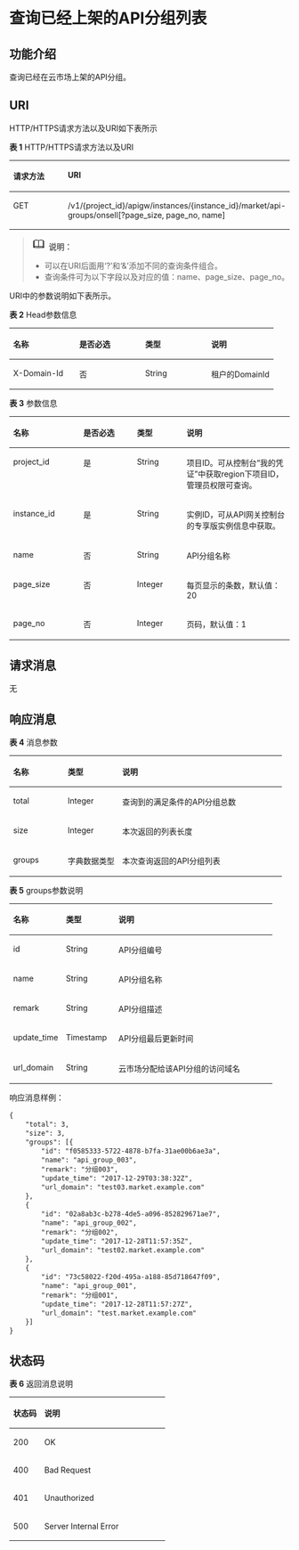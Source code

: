 # 查询已经上架的API分组列表<a name="apig-phapi-180713103"></a>

## 功能介绍<a name="section46998241"></a>

查询已经在云市场上架的API分组。

## URI<a name="section20330987"></a>

HTTP/HTTPS请求方法以及URI如下表所示

**表 1**  HTTP/HTTPS请求方法以及URI

<a name="table40505145"></a>
<table><thead align="left"><tr id="row54329699"><th class="cellrowborder" valign="top" width="34.339999999999996%" id="mcps1.2.3.1.1"><p id="p38629533"><a name="p38629533"></a><a name="p38629533"></a>请求方法</p>
</th>
<th class="cellrowborder" valign="top" width="65.66%" id="mcps1.2.3.1.2"><p id="p41984496"><a name="p41984496"></a><a name="p41984496"></a>URI</p>
</th>
</tr>
</thead>
<tbody><tr id="row45300995"><td class="cellrowborder" valign="top" width="34.339999999999996%" headers="mcps1.2.3.1.1 "><p id="p45501950"><a name="p45501950"></a><a name="p45501950"></a>GET</p>
</td>
<td class="cellrowborder" valign="top" width="65.66%" headers="mcps1.2.3.1.2 "><p id="p61779338"><a name="p61779338"></a><a name="p61779338"></a>/v1/{project_id}/apigw/instances/{instance_id}/market/api-groups/onsell[?page_size, page_no, name]</p>
</td>
</tr>
</tbody>
</table>

>![](public_sys-resources/icon-note.gif) **说明：**   
>-   可以在URI后面用‘?’和‘&’添加不同的查询条件组合。  
>-   查询条件可为以下字段以及对应的值：name、page\_size、page\_no。  

URI中的参数说明如下表所示。

**表 2**  Head参数信息

<a name="table1077685961811"></a>
<table><thead align="left"><tr id="row6776145921810"><th class="cellrowborder" valign="top" width="25%" id="mcps1.2.5.1.1"><p id="p87761159141817"><a name="p87761159141817"></a><a name="p87761159141817"></a>名称</p>
</th>
<th class="cellrowborder" valign="top" width="25%" id="mcps1.2.5.1.2"><p id="p4776175919185"><a name="p4776175919185"></a><a name="p4776175919185"></a>是否必选</p>
</th>
<th class="cellrowborder" valign="top" width="25%" id="mcps1.2.5.1.3"><p id="p677610599186"><a name="p677610599186"></a><a name="p677610599186"></a>类型</p>
</th>
<th class="cellrowborder" valign="top" width="25%" id="mcps1.2.5.1.4"><p id="p1177635911817"><a name="p1177635911817"></a><a name="p1177635911817"></a>说明</p>
</th>
</tr>
</thead>
<tbody><tr id="row177635917187"><td class="cellrowborder" valign="top" width="25%" headers="mcps1.2.5.1.1 "><p id="p18981357121915"><a name="p18981357121915"></a><a name="p18981357121915"></a>X-Domain-Id</p>
</td>
<td class="cellrowborder" valign="top" width="25%" headers="mcps1.2.5.1.2 "><p id="p1877615911184"><a name="p1877615911184"></a><a name="p1877615911184"></a>否</p>
</td>
<td class="cellrowborder" valign="top" width="25%" headers="mcps1.2.5.1.3 "><p id="p11776115931813"><a name="p11776115931813"></a><a name="p11776115931813"></a>String</p>
</td>
<td class="cellrowborder" valign="top" width="25%" headers="mcps1.2.5.1.4 "><p id="p877695917180"><a name="p877695917180"></a><a name="p877695917180"></a>租户的DomainId</p>
</td>
</tr>
</tbody>
</table>

**表 3**  参数信息

<a name="table1220001"></a>
<table><thead align="left"><tr id="row1993291"><th class="cellrowborder" valign="top" width="25%" id="mcps1.2.5.1.1"><p id="p27238907"><a name="p27238907"></a><a name="p27238907"></a>名称</p>
</th>
<th class="cellrowborder" valign="top" width="19.15%" id="mcps1.2.5.1.2"><p id="p58867876"><a name="p58867876"></a><a name="p58867876"></a>是否必选</p>
</th>
<th class="cellrowborder" valign="top" width="17.7%" id="mcps1.2.5.1.3"><p id="p3568621"><a name="p3568621"></a><a name="p3568621"></a>类型</p>
</th>
<th class="cellrowborder" valign="top" width="38.15%" id="mcps1.2.5.1.4"><p id="p20622846"><a name="p20622846"></a><a name="p20622846"></a>说明</p>
</th>
</tr>
</thead>
<tbody><tr id="row19132198112216"><td class="cellrowborder" valign="top" width="25%" headers="mcps1.2.5.1.1 "><p id="p55878963"><a name="p55878963"></a><a name="p55878963"></a>project_id</p>
</td>
<td class="cellrowborder" valign="top" width="19.15%" headers="mcps1.2.5.1.2 "><p id="p29902160"><a name="p29902160"></a><a name="p29902160"></a>是</p>
</td>
<td class="cellrowborder" valign="top" width="17.7%" headers="mcps1.2.5.1.3 "><p id="p6155914"><a name="p6155914"></a><a name="p6155914"></a>String</p>
</td>
<td class="cellrowborder" valign="top" width="38.15%" headers="mcps1.2.5.1.4 "><p id="p28867016"><a name="p28867016"></a><a name="p28867016"></a>项目ID。可从控制台“我的凭证”中获取region下项目ID，管理员权限可查询。</p>
</td>
</tr>
<tr id="row7600177172216"><td class="cellrowborder" valign="top" width="25%" headers="mcps1.2.5.1.1 "><p id="p1780913159538"><a name="p1780913159538"></a><a name="p1780913159538"></a>instance_id</p>
</td>
<td class="cellrowborder" valign="top" width="19.15%" headers="mcps1.2.5.1.2 "><p id="p9809215115310"><a name="p9809215115310"></a><a name="p9809215115310"></a>是</p>
</td>
<td class="cellrowborder" valign="top" width="17.7%" headers="mcps1.2.5.1.3 "><p id="p1280914152538"><a name="p1280914152538"></a><a name="p1280914152538"></a>String</p>
</td>
<td class="cellrowborder" valign="top" width="38.15%" headers="mcps1.2.5.1.4 "><p id="p1880914157537"><a name="p1880914157537"></a><a name="p1880914157537"></a>实例ID，可从API网关控制台的专享版实例信息中获取。</p>
</td>
</tr>
<tr id="row59837824"><td class="cellrowborder" valign="top" width="25%" headers="mcps1.2.5.1.1 "><p id="p15025562"><a name="p15025562"></a><a name="p15025562"></a>name</p>
</td>
<td class="cellrowborder" valign="top" width="19.15%" headers="mcps1.2.5.1.2 "><p id="p9111029"><a name="p9111029"></a><a name="p9111029"></a>否</p>
</td>
<td class="cellrowborder" valign="top" width="17.7%" headers="mcps1.2.5.1.3 "><p id="p66904761"><a name="p66904761"></a><a name="p66904761"></a>String</p>
</td>
<td class="cellrowborder" valign="top" width="38.15%" headers="mcps1.2.5.1.4 "><p id="p50576524"><a name="p50576524"></a><a name="p50576524"></a>API分组名称</p>
</td>
</tr>
<tr id="row52535540"><td class="cellrowborder" valign="top" width="25%" headers="mcps1.2.5.1.1 "><p id="p27520356"><a name="p27520356"></a><a name="p27520356"></a>page_size</p>
</td>
<td class="cellrowborder" valign="top" width="19.15%" headers="mcps1.2.5.1.2 "><p id="p14556344"><a name="p14556344"></a><a name="p14556344"></a>否</p>
</td>
<td class="cellrowborder" valign="top" width="17.7%" headers="mcps1.2.5.1.3 "><p id="p38213209"><a name="p38213209"></a><a name="p38213209"></a>Integer</p>
</td>
<td class="cellrowborder" valign="top" width="38.15%" headers="mcps1.2.5.1.4 "><p id="p8262190"><a name="p8262190"></a><a name="p8262190"></a>每页显示的条数，默认值：20</p>
</td>
</tr>
<tr id="row7250847"><td class="cellrowborder" valign="top" width="25%" headers="mcps1.2.5.1.1 "><p id="p50447774"><a name="p50447774"></a><a name="p50447774"></a>page_no</p>
</td>
<td class="cellrowborder" valign="top" width="19.15%" headers="mcps1.2.5.1.2 "><p id="p59737926"><a name="p59737926"></a><a name="p59737926"></a>否</p>
</td>
<td class="cellrowborder" valign="top" width="17.7%" headers="mcps1.2.5.1.3 "><p id="p6933822"><a name="p6933822"></a><a name="p6933822"></a>Integer</p>
</td>
<td class="cellrowborder" valign="top" width="38.15%" headers="mcps1.2.5.1.4 "><p id="p24768686"><a name="p24768686"></a><a name="p24768686"></a>页码，默认值：1</p>
</td>
</tr>
</tbody>
</table>

## 请求消息<a name="section48761158"></a>

无

## 响应消息<a name="section57339740"></a>

**表 4**  消息参数

<a name="table38779059"></a>
<table><thead align="left"><tr id="row3980335"><th class="cellrowborder" valign="top" width="20%" id="mcps1.2.4.1.1"><p id="p53971742"><a name="p53971742"></a><a name="p53971742"></a>名称</p>
</th>
<th class="cellrowborder" valign="top" width="20%" id="mcps1.2.4.1.2"><p id="p9634977"><a name="p9634977"></a><a name="p9634977"></a>类型</p>
</th>
<th class="cellrowborder" valign="top" width="60%" id="mcps1.2.4.1.3"><p id="p42235681"><a name="p42235681"></a><a name="p42235681"></a>说明</p>
</th>
</tr>
</thead>
<tbody><tr id="row65646981"><td class="cellrowborder" valign="top" width="20%" headers="mcps1.2.4.1.1 "><p id="p15805238"><a name="p15805238"></a><a name="p15805238"></a>total</p>
</td>
<td class="cellrowborder" valign="top" width="20%" headers="mcps1.2.4.1.2 "><p id="p5155867"><a name="p5155867"></a><a name="p5155867"></a>Integer</p>
</td>
<td class="cellrowborder" valign="top" width="60%" headers="mcps1.2.4.1.3 "><p id="p14972060"><a name="p14972060"></a><a name="p14972060"></a>查询到的满足条件的API分组总数</p>
</td>
</tr>
<tr id="row530819"><td class="cellrowborder" valign="top" width="20%" headers="mcps1.2.4.1.1 "><p id="p42996411"><a name="p42996411"></a><a name="p42996411"></a>size</p>
</td>
<td class="cellrowborder" valign="top" width="20%" headers="mcps1.2.4.1.2 "><p id="p60157251"><a name="p60157251"></a><a name="p60157251"></a>Integer</p>
</td>
<td class="cellrowborder" valign="top" width="60%" headers="mcps1.2.4.1.3 "><p id="p40899139"><a name="p40899139"></a><a name="p40899139"></a>本次返回的列表长度</p>
</td>
</tr>
<tr id="row32547936"><td class="cellrowborder" valign="top" width="20%" headers="mcps1.2.4.1.1 "><p id="p19137160"><a name="p19137160"></a><a name="p19137160"></a>groups</p>
</td>
<td class="cellrowborder" valign="top" width="20%" headers="mcps1.2.4.1.2 "><p id="p6606141"><a name="p6606141"></a><a name="p6606141"></a>字典数据类型</p>
</td>
<td class="cellrowborder" valign="top" width="60%" headers="mcps1.2.4.1.3 "><p id="p65335398"><a name="p65335398"></a><a name="p65335398"></a>本次查询返回的API分组列表</p>
</td>
</tr>
</tbody>
</table>

**表 5**  groups参数说明

<a name="table51147674"></a>
<table><thead align="left"><tr id="row26992952"><th class="cellrowborder" valign="top" width="20%" id="mcps1.2.4.1.1"><p id="p38945471"><a name="p38945471"></a><a name="p38945471"></a>名称</p>
</th>
<th class="cellrowborder" valign="top" width="20%" id="mcps1.2.4.1.2"><p id="p466603"><a name="p466603"></a><a name="p466603"></a>类型</p>
</th>
<th class="cellrowborder" valign="top" width="60%" id="mcps1.2.4.1.3"><p id="p37794916"><a name="p37794916"></a><a name="p37794916"></a>说明</p>
</th>
</tr>
</thead>
<tbody><tr id="row41489361"><td class="cellrowborder" valign="top" width="20%" headers="mcps1.2.4.1.1 "><p id="p5195099"><a name="p5195099"></a><a name="p5195099"></a>id</p>
</td>
<td class="cellrowborder" valign="top" width="20%" headers="mcps1.2.4.1.2 "><p id="p18149865"><a name="p18149865"></a><a name="p18149865"></a>String</p>
</td>
<td class="cellrowborder" valign="top" width="60%" headers="mcps1.2.4.1.3 "><p id="p60852964"><a name="p60852964"></a><a name="p60852964"></a>API分组编号</p>
</td>
</tr>
<tr id="row10805765"><td class="cellrowborder" valign="top" width="20%" headers="mcps1.2.4.1.1 "><p id="p2851790"><a name="p2851790"></a><a name="p2851790"></a>name</p>
</td>
<td class="cellrowborder" valign="top" width="20%" headers="mcps1.2.4.1.2 "><p id="p29668407"><a name="p29668407"></a><a name="p29668407"></a>String</p>
</td>
<td class="cellrowborder" valign="top" width="60%" headers="mcps1.2.4.1.3 "><p id="p54330728"><a name="p54330728"></a><a name="p54330728"></a>API分组名称</p>
</td>
</tr>
<tr id="row19214507"><td class="cellrowborder" valign="top" width="20%" headers="mcps1.2.4.1.1 "><p id="p12871260"><a name="p12871260"></a><a name="p12871260"></a>remark</p>
</td>
<td class="cellrowborder" valign="top" width="20%" headers="mcps1.2.4.1.2 "><p id="p35939178"><a name="p35939178"></a><a name="p35939178"></a>String</p>
</td>
<td class="cellrowborder" valign="top" width="60%" headers="mcps1.2.4.1.3 "><p id="p25392316"><a name="p25392316"></a><a name="p25392316"></a>API分组描述</p>
</td>
</tr>
<tr id="row27204259"><td class="cellrowborder" valign="top" width="20%" headers="mcps1.2.4.1.1 "><p id="p56061334"><a name="p56061334"></a><a name="p56061334"></a>update_time</p>
</td>
<td class="cellrowborder" valign="top" width="20%" headers="mcps1.2.4.1.2 "><p id="p44674243"><a name="p44674243"></a><a name="p44674243"></a>Timestamp</p>
</td>
<td class="cellrowborder" valign="top" width="60%" headers="mcps1.2.4.1.3 "><p id="p61843920"><a name="p61843920"></a><a name="p61843920"></a>API分组最后更新时间</p>
</td>
</tr>
<tr id="row19724370"><td class="cellrowborder" valign="top" width="20%" headers="mcps1.2.4.1.1 "><p id="p54170131"><a name="p54170131"></a><a name="p54170131"></a>url_domain</p>
</td>
<td class="cellrowborder" valign="top" width="20%" headers="mcps1.2.4.1.2 "><p id="p25704456"><a name="p25704456"></a><a name="p25704456"></a>String</p>
</td>
<td class="cellrowborder" valign="top" width="60%" headers="mcps1.2.4.1.3 "><p id="p1686169"><a name="p1686169"></a><a name="p1686169"></a>云市场分配给该API分组的访问域名</p>
</td>
</tr>
</tbody>
</table>

响应消息样例：

```
{
	"total": 3,
	"size": 3,
	"groups": [{
		"id": "f0585333-5722-4878-b7fa-31ae00b6ae3a",
		"name": "api_group_003",
		"remark": "分组003",
		"update_time": "2017-12-29T03:38:32Z",
		"url_domain": "test03.market.example.com"
	},
	{
		"id": "02a8ab3c-b278-4de5-a096-852829671ae7",
		"name": "api_group_002",
		"remark": "分组002",
		"update_time": "2017-12-28T11:57:35Z",
		"url_domain": "test02.market.example.com"
	},
	{
		"id": "73c58022-f20d-495a-a188-85d718647f09",
		"name": "api_group_001",
		"remark": "分组001",
		"update_time": "2017-12-28T11:57:27Z",
		"url_domain": "test.market.example.com"
	}]
}
```

## 状态码<a name="section36197244"></a>

**表 6**  返回消息说明

<a name="table36793112"></a>
<table><thead align="left"><tr id="row14161903"><th class="cellrowborder" valign="top" width="20%" id="mcps1.2.3.1.1"><p id="p6263465"><a name="p6263465"></a><a name="p6263465"></a>状态码</p>
</th>
<th class="cellrowborder" valign="top" width="80%" id="mcps1.2.3.1.2"><p id="p37578639"><a name="p37578639"></a><a name="p37578639"></a>说明</p>
</th>
</tr>
</thead>
<tbody><tr id="row23970955"><td class="cellrowborder" valign="top" width="20%" headers="mcps1.2.3.1.1 "><p id="p62599170"><a name="p62599170"></a><a name="p62599170"></a>200</p>
</td>
<td class="cellrowborder" valign="top" width="80%" headers="mcps1.2.3.1.2 "><p id="p37368030"><a name="p37368030"></a><a name="p37368030"></a>OK</p>
</td>
</tr>
<tr id="row767958"><td class="cellrowborder" valign="top" width="20%" headers="mcps1.2.3.1.1 "><p id="p62204612"><a name="p62204612"></a><a name="p62204612"></a>400</p>
</td>
<td class="cellrowborder" valign="top" width="80%" headers="mcps1.2.3.1.2 "><p id="p5408778"><a name="p5408778"></a><a name="p5408778"></a>Bad Request</p>
</td>
</tr>
<tr id="row48679006"><td class="cellrowborder" valign="top" width="20%" headers="mcps1.2.3.1.1 "><p id="p50685404"><a name="p50685404"></a><a name="p50685404"></a>401</p>
</td>
<td class="cellrowborder" valign="top" width="80%" headers="mcps1.2.3.1.2 "><p id="p11877063"><a name="p11877063"></a><a name="p11877063"></a>Unauthorized</p>
</td>
</tr>
<tr id="row39784704"><td class="cellrowborder" valign="top" width="20%" headers="mcps1.2.3.1.1 "><p id="p1335609"><a name="p1335609"></a><a name="p1335609"></a>500</p>
</td>
<td class="cellrowborder" valign="top" width="80%" headers="mcps1.2.3.1.2 "><p id="p6744143"><a name="p6744143"></a><a name="p6744143"></a>Server Internal Error</p>
</td>
</tr>
</tbody>
</table>

